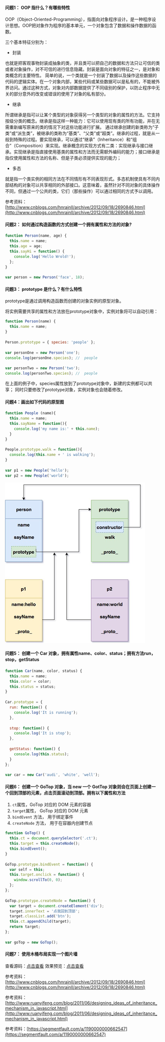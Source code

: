 #### 问题1： OOP 指什么？有哪些特性

OOP（Object-Oriented-Programming），指面向对象程序设计。是一种程序设计思想。OOP把对象作为程序的基本单元，一个对象包含了数据和操作数据的函数。

三个基本特征分别为：

* 封装

也就是把客观事物封装成抽象的类，并且类可以把自己的数据和方法只让可信的类或者对象操作，对不可信的进行信息隐藏。封装是面向对象的特征之一，是对象和类概念的主要特性。 简单的说，一个类就是一个封装了数据以及操作这些数据的代码的逻辑实体。在一个对象内部，某些代码或某些数据可以是私有的，不能被外界访问。通过这种方式，对象对内部数据提供了不同级别的保护，以防止程序中无关的部分意外的改变或错误的使用了对象的私有部分。

* 继承

所谓继承是指可以让某个类型的对象获得另一个类型的对象的属性的方法。它支持按级分类的概念。继承是指这样一种能力：它可以使用现有类的所有功能，并在无需重新编写原来的类的情况下对这些功能进行扩展。 通过继承创建的新类称为“子类”或“派生类”，被继承的类称为“基类”、“父类”或“超类”。继承的过程，就是从一般到特殊的过程。要实现继承，可以通过“继承”（Inheritance）和“组合”（Composition）来实现。继承概念的实现方式有二类：实现继承与接口继承。实现继承是指直接使用基类的属性和方法而无需额外编码的能力；接口继承是指仅使用属性和方法的名称、但是子类必须提供实现的能力；

* 多态

就是指一个类实例的相同方法在不同情形有不同表现形式。多态机制使具有不同内部结构的对象可以共享相同的外部接口。这意味着，虽然针对不同对象的具体操作不同，但通过一个公共的类，它们（那些操作）可以通过相同的方式予以调用。

参考资料：[http://www.cnblogs.com/hnrainll/archive/2012/09/18/2690846.html](http://www.cnblogs.com/hnrainll/archive/2012/09/18/2690846.html)

#### 问题2： 如何通过构造函数的方式创建一个拥有属性和方法的对象?

```javascript
function Person(name, age) {
  this.name = name;
  this.age = age;
  this.sayHi = function() {
    console.log('Hello Wrold!');
  };
}

var person = new Person('face', 18);
```

#### 问题3： prototype 是什么？有什么特性

prototype是通过调用构造函数而创建的对象实例的原型对象。

将实例需要共享的属性和方法放在prototype对象中，实例对象将可以自动引用：

```javascript
function Person(name) {
  this.name = name;
}

Person.prototype = { species: 'people' };

var personOne = new Person('one');
console.log(personOne.species); //  people

var personTwo = new Person('two');
console.log(personTwo.species); //  people
```

在上面的例子中，species属性放到了prototype对象中，新建的实例都可以共享；
同时只要修改了prototype对象，实例对象也会随着修改。


#### 问题4：画出如下代码的原型图

```javascript
function People (name){
  this.name = name;
  this.sayName = function(){
    console.log('my name is:' + this.name);
  }
}

People.prototype.walk = function(){
  console.log(this.name + ' is walking');
}

var p1 = new People('hello');
var p2 = new People('world');
```

![prototype](images/prototype.jpg)

#### 问题5： 创建一个 Car 对象，拥有属性name、color、status；拥有方法run，stop，getStatus

```javascript
function Car(name, color, status) {
  this.name = name;
  this.color = color;
  this.status = status;
}

Car.prototype = {
  run: function() {
    console.log('It is running');
  },

  stop: function() {
    console.log('It is stop');
  },

  getStatus: function() {
    console.log(this.status);
  }
};

var car = new Car('audi', 'white', 'well');
```

#### 问题6： 创建一个 GoTop 对象，当 new 一个 GotTop 对象则会在页面上创建一个回到顶部的元素，点击页面滚动到顶部。拥有以下属性和方法

1. `ct`属性，GoTop 对应的 DOM 元素的容器
2.  `target`属性， GoTop 对应的 DOM 元素
3.  `bindEvent` 方法， 用于绑定事件
4. `createNode` 方法， 用于在容器内创建节点

```javascript
function GoTop() {
  this.ct = document.querySelector('.ct');
  this.target = this.createNode();
  this.bindEvent();
}

GoTop.prototype.bindEvent = function() {
  var self = this;
  this.target.onclick = function() {
    window.scrollTo(0, 0);
  };
};

GoTop.prototype.createNode = function() {
  var target = document.createElement('div');
  target.innerText = '点我回到顶部';
  target.classList.add('btn');
  this.ct.appendChild(target);
  return target;
};

var goTop = new GoTop();
```

#### 问题7： 使用木桶布局实现一个图片墙

查看源码：[点击查看](https://github.com/z2x/achieves/blob/master/barrellayout-oop.html)
效果预览：[点击查看](https://anddi.gitee.io/achieves/barrellayout-oop.html)


参考资料：[http://www.cnblogs.com/hnrainll/archive/2012/09/18/2690846.html](http://www.cnblogs.com/hnrainll/archive/2012/09/18/2690846.html)

参考资料：[http://www.ruanyifeng.com/blog/2011/06/designing_ideas_of_inheritance_mechanism_in_javascript.html](http://www.ruanyifeng.com/blog/2011/06/designing_ideas_of_inheritance_mechanism_in_javascript.html)

参考资料：[https://segmentfault.com/a/1190000000662547](https://segmentfault.com/a/1190000000662547)
